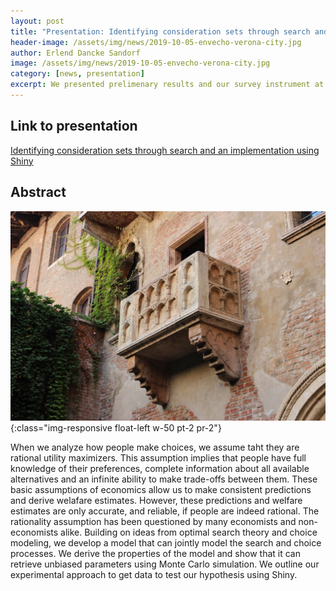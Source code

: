 ```yaml
---
layout: post
title: "Presentation: Identifying consideration sets through search and an implementation using Shiny"
header-image: /assets/img/news/2019-10-05-envecho-verona-city.jpg
author: Erlend Dancke Sandorf
image: /assets/img/news/2019-10-05-envecho-verona-city.jpg
category: [news, presentation]
excerpt: We presented prelimenary results and our survey instrument at the ENVECHO workshop in Verona.
---
```

## Link to presentation
[Identifying consideration sets through search and an implementation using Shiny](/assets/docs/2019-10-05-envecho-verona-presentation-sandorf.pdf)

## Abstract

![Gothenburg by Night](/assets/img/news/2019-10-05-envecho-verona-juliets-balcony.jpg){:class="img-responsive float-left w-50 pt-2 pr-2"}

When we analyze how people make choices, we assume taht they are rational utility maximizers. This assumption implies that people have full knowledge of their preferences, complete information about all available alternatives and an infinite ability to make trade-offs between them. These basic assumptions of economics allow us to make consistent predictions and derive welafare estimates. However, these predictions and welfare estimates are only accurate, and reliable, if people are indeed rational. The rationality assumption has been questioned by many economists and non-economists alike. Building on ideas from optimal search theory and choice modeling, we develop a model that can jointly model the search and choice processes. We derive the properties of the model and show that it can retrieve unbiased parameters using Monte Carlo simulation. We outline our experimental approach to get data to test our hypothesis using Shiny.
